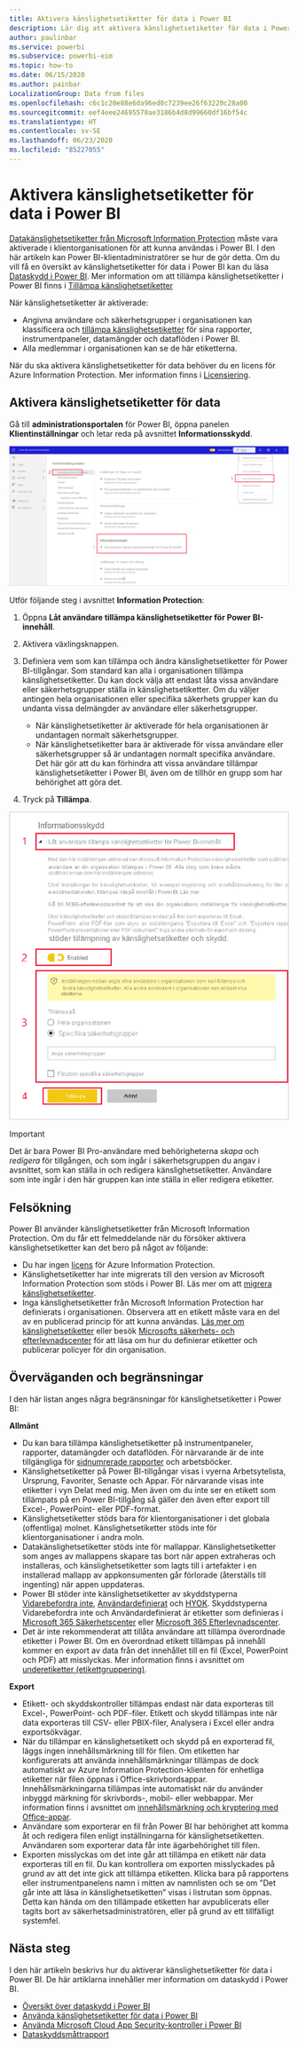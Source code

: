 ```yaml
---
title: Aktivera känslighetsetiketter för data i Power BI
description: Lär dig att aktivera känslighetsetiketter för data i Power BI
author: paulinbar
ms.service: powerbi
ms.subservice: powerbi-eim
ms.topic: how-to
ms.date: 06/15/2020
ms.author: painbar
LocalizationGroup: Data from files
ms.openlocfilehash: c6c1c20e88e6da96ed0c7239ee26f63220c28a00
ms.sourcegitcommit: eef4eee24695570ae3186b4d8d99660df16bf54c
ms.translationtype: HT
ms.contentlocale: sv-SE
ms.lasthandoff: 06/23/2020
ms.locfileid: "85227055"
---
```

# <a name="enable-data-sensitivity-labels-in-power-bi"></a>Aktivera känslighetsetiketter för data i Power BI

[Datakänslighetsetiketter från Microsoft Information Protection](https://docs.microsoft.com/microsoft-365/compliance/sensitivity-labels) måste vara aktiverade i klientorganisationen för att kunna användas i Power BI. I den här artikeln kan Power BI-klientadministratörer se hur de gör detta. Om du vill få en översikt av känslighetsetiketter för data i Power BI kan du läsa [Dataskydd i Power BI](service-security-data-protection-overview.md). Mer information om att tillämpa känslighetsetiketter i Power BI finns i [Tillämpa känslighetsetiketter](../collaborate-share/service-security-apply-data-sensitivity-labels.md) 

När känslighetsetiketter är aktiverade:

* Angivna användare och säkerhetsgrupper i organisationen kan klassificera och [tillämpa känslighetsetiketter](../collaborate-share/service-security-apply-data-sensitivity-labels.md) för sina rapporter, instrumentpaneler, datamängder och dataflöden i Power BI.
* Alla medlemmar i organisationen kan se de här etiketterna.

När du ska aktivera känslighetsetiketter för data behöver du en licens för Azure Information Protection. Mer information finns i [Licensiering](service-security-data-protection-overview.md#licensing).

## <a name="enable-data-sensitivity-labels"></a>Aktivera känslighetsetiketter för data

Gå till **administrationsportalen** för Power BI, öppna panelen **Klientinställningar** och letar reda på avsnittet **Informationsskydd**.

![Leta rätt på avsnittet Information Protection](media/service-security-enable-data-sensitivity-labels/enable-data-sensitivity-labels-01.png)

Utför följande steg i avsnittet **Information Protection**:
1. Öppna **Låt användare tillämpa känslighetsetiketter för Power BI-innehåll**.
1. Aktivera växlingsknappen.
1. Definiera vem som kan tillämpa och ändra känslighetsetiketter för Power BI-tillgångar. Som standard kan alla i organisationen tillämpa känslighetsetiketter. Du kan dock välja att endast låta vissa användare eller säkerhetsgrupper ställa in känslighetsetiketter. Om du väljer antingen hela organisationen eller specifika säkerhets grupper kan du undanta vissa delmängder av användare eller säkerhetsgrupper.
   
   * När känslighetsetiketter är aktiverade för hela organisationen är undantagen normalt säkerhetsgrupper.
   * När känslighetsetiketter bara är aktiverade för vissa användare eller säkerhetsgrupper så är undantagen normalt specifika användare.  
    Det här gör att du kan förhindra att vissa användare tillämpar känslighetsetiketter i Power BI, även om de tillhör en grupp som har behörighet att göra det.

1. Tryck på **Tillämpa**.

![Aktivera känslighetsetiketter](media/service-security-enable-data-sensitivity-labels/enable-data-sensitivity-labels-02.png)

> [!IMPORTANT]
> Det är bara Power BI Pro-användare med behörigheterna *skapa* och *redigera* för tillgången, och som ingår i säkerhetsgruppen du angav i avsnittet, som kan ställa in och redigera känslighetsetiketter. Användare som inte ingår i den här gruppen kan inte ställa in eller redigera etiketter.  

## <a name="troubleshooting"></a>Felsökning

Power BI använder känslighetsetiketter från Microsoft Information Protection. Om du får ett felmeddelande när du försöker aktivera känslighetsetiketter kan det bero på något av följande:

* Du har ingen [licens](service-security-data-protection-overview.md#licensing) för Azure Information Protection.
* Känslighetsetiketter har inte migrerats till den version av Microsoft Information Protection som stöds i Power BI. Läs mer om att [migrera känslighetsetiketter](https://docs.microsoft.com/azure/information-protection/configure-policy-migrate-labels).
* Inga känslighetsetiketter från Microsoft Information Protection har definierats i organisationen. Observera att en etikett måste vara en del av en publicerad princip för att kunna användas. [Läs mer om känslighetsetiketter](https://docs.microsoft.com/Office365/SecurityCompliance/sensitivity-labels) eller besök [Microsofts säkerhets- och efterlevnadscenter](https://sip.protection.office.com/sensitivity?flight=EnableMIPLabels) för att läsa om hur du definierar etiketter och publicerar policyer för din organisation.

## <a name="considerations-and-limitations"></a>Överväganden och begränsningar

I den här listan anges några begränsningar för känslighetsetiketter i Power BI:

**Allmänt**
* Du kan bara tillämpa känslighetsetiketter på instrumentpaneler, rapporter, datamängder och dataflöden. För närvarande är de inte tillgängliga för [sidnumrerade rapporter](../paginated-reports/report-builder-power-bi.md) och arbetsböcker.
* Känslighetsetiketter på Power BI-tillgångar visas i vyerna Arbetsytelista, Ursprung, Favoriter, Senaste och Appar. För närvarande visas inte etiketter i vyn Delat med mig. Men även om du inte ser en etikett som tillämpats på en Power BI-tillgång så gäller den även efter export till Excel-, PowerPoint- eller PDF-format.
* Känslighetsetiketter stöds bara för klientorganisationer i det globala (offentliga) molnet. Känslighetsetiketter stöds inte för klientorganisationer i andra moln.
* Datakänslighetsetiketter stöds inte för mallappar. Känslighetsetiketter som anges av mallappens skapare tas bort när appen extraheras och installeras, och känslighetsetiketter som lagts till i artefakter i en installerad mallapp av appkonsumenten går förlorade (återställs till ingenting) när appen uppdateras.
* Power BI stöder inte känslighetsetiketter av skyddstyperna [Vidarebefordra inte](https://docs.microsoft.com/microsoft-365/compliance/encryption-sensitivity-labels?view=o365-worldwide#let-users-assign-permissions), [Användardefinierat](https://docs.microsoft.com/microsoft-365/compliance/encryption-sensitivity-labels?view=o365-worldwide#let-users-assign-permissions) och [HYOK](https://docs.microsoft.com/azure/information-protection/configure-adrms-restrictions). Skyddstyperna Vidarebefordra inte och Användardefinierat är etiketter som definieras i [Microsoft 365 Säkerhetscenter](https://security.microsoft.com/) eller [Microsoft 365 Efterlevnadscenter](https://compliance.microsoft.com/).
* Det är inte rekommenderat att tillåta användare att tillämpa överordnade etiketter i Power BI. Om en överordnad etikett tillämpas på innehåll kommer en export av data från det innehållet till en fil (Excel, PowerPoint och PDF) att misslyckas. Mer information finns i avsnittet om [underetiketter (etikettgruppering)](https://docs.microsoft.com/microsoft-365/compliance/sensitivity-labels?view=o365-worldwide#sublabels-grouping-labels).

**Export**
* Etikett- och skyddskontroller tillämpas endast när data exporteras till Excel-, PowerPoint- och PDF-filer. Etikett och skydd tillämpas inte när data exporteras till CSV- eller PBIX-filer, Analysera i Excel eller andra exportsökvägar.
* När du tillämpar en känslighetsetikett och skydd på en exporterad fil, läggs ingen innehållsmärkning till för filen. Om etiketten har konfigurerats att använda innehållsmärkningar tillämpas de dock automatiskt av Azure Information Protection-klienten för enhetliga etiketter när filen öppnas i Office-skrivbordsappar. Innehållsmärkningarna tillämpas inte automatiskt när du använder inbyggd märkning för skrivbords-, mobil- eller webbappar. Mer information finns i avsnittet om [innehållsmärkning och kryptering med Office-appar](https://docs.microsoft.com/microsoft-365/compliance/sensitivity-labels-office-apps?view=o365-worldwide#when-office-apps-apply-content-marking-and-encryption).
* Användare som exporterar en fil från Power BI har behörighet att komma åt och redigera filen enligt inställningarna för känslighetsetiketten. Användaren som exporterar data får inte ägarbehörighet till filen.
* Exporten misslyckas om det inte går att tillämpa en etikett när data exporteras till en fil. Du kan kontrollera om exporten misslyckades på grund av att det inte gick att tillämpa etiketten. Klicka bara på rapportens eller instrumentpanelens namn i mitten av namnlisten och se om ”Det går inte att läsa in känslighetsetiketten” visas i listrutan som öppnas. Detta kan hända om den tillämpade etiketten har avpublicerats eller tagits bort av säkerhetsadministratören, eller på grund av ett tillfälligt systemfel.

## <a name="next-steps"></a>Nästa steg

I den här artikeln beskrivs hur du aktiverar känslighetsetiketter för data i Power BI. De här artiklarna innehåller mer information om dataskydd i Power BI. 

* [Översikt över dataskydd i Power BI](service-security-data-protection-overview.md)
* [Använda känslighetsetiketter för data i Power BI](../collaborate-share/service-security-apply-data-sensitivity-labels.md)
* [Använda Microsoft Cloud App Security-kontroller i Power BI](service-security-using-microsoft-cloud-app-security-controls.md)
* [Dataskyddsmåttrapport](service-security-data-protection-metrics-report.md)